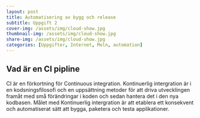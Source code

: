 ```yaml
---
layout: post
title: Automatisering av bygg och release
subtitle: Uppgift 2
cover-img: /assets/img/cloud-show.jpg
thumbnail-img: /assets/img/cloud-show.jpg
share-img: /assets/img/cloud-show.jpg
categories: [Uppgifter, Internet, Moln, automation]
---
```


## Vad är en CI pipline
CI är en förkortning för Continuous integration. Kontinuerlig intergration är i en kodsningsfilosofi och en uppsättning metoder för att driva utvecklingen framåt med små förändringar i koden och sedan hantera det i den nya kodbasen. Målet med Kontinuerlig intergration är att etablera ett konsekvent och automatiserat sätt att bygga, paketera och testa applikationer.